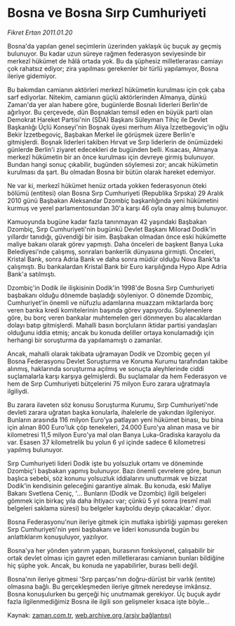 # Bosna ve Bosna Sırp Cumhuriyeti

*Fikret Ertan 2011.01.20*

<td class="columnist-detail">
<p>Bosna'da yapılan genel seçimlerin üzerinden yaklaşık üç buçuk ay geçmiş bulunuyor. Bu kadar uzun süreye rağmen federasyon seviyesinde bir merkezî hükümet de hâlâ ortada yok. Bu da şüphesiz milletlerarası camiayı çok rahatsız ediyor; zira yapılması gerekenler bir türlü yapılamıyor, Bosna ileriye gidemiyor.</p>
<p>
<div id="haberMetinDiv">
<p>Bu bakımdan camianın aktörleri merkezî hükümetin kurulması için çok çaba sarf ediyorlar. Nitekim, camianın güçlü aktörlerinden Almanya, dünkü Zaman'da yer alan habere göre, bugünlerde Bosnalı liderleri Berlin'de ağırlıyor. Bu çerçevede, dün Boşnakları temsil eden en büyük parti olan Demokrat Hareket Partisi'nin (SDA) Başkanı Süleyman Tihiç ile Devlet Başkanlığı Üçlü Konseyi'nin Boşnak üyesi merhum Aliya İzzetbegoviç'in oğlu Bekir İzzetbegoviç, Başbakan Merkel ile görüşmek üzere Berlin'e gitmişlerdi. Boşnak liderleri takiben Hırvat ve Sırp liderlerin de önümüzdeki günlerde Berlin'i ziyaret edecekleri de bugünden belli. Kısacası, Almanya merkezî hükümetin bir an önce kurulması için devreye girmiş bulunuyor. Bundan hangi sonuç çıkabilir, bugünden söylemesi zor; ancak hükümetin kurulması da şart. Bu olmadan Bosna bir bütün olarak hareket edemiyor.
<p>Ne var ki, merkezî hükümet henüz ortada yokken federasyonun öteki bölümü (entitesi) olan Bosna Sırp Cumhuriyeti (Republika Srpska) 29 Aralık 2010 günü Başbakan Aleksandar Dzombiç başkanlığında yeni hükümetini kurmuş ve yerel parlamentosundan 30'a karşı 46 oyla onay almış bulunuyor.
<p>Kamuoyunda bugüne kadar fazla tanınmayan 42 yaşındaki Başbakan Dzombiç, Sırp Cumhuriyeti'nin bugünkü Devlet Başkanı Milorad Dodik'in yıllardır tanıdığı, güvendiği bir isim. Başbakan olmadan önce eski hükümette maliye bakanı olarak görev yapmıştı. Daha önceleri de başkent Banya Luka Belediyesi'nde çalışmış, sonraları bankerlik dünyasına girmişti. Önceleri, Kristal Bank, sonra Adria Bank ve daha sonra müdür olduğu Nova Bank'ta çalışmıştı. Bu bankalardan Kristal Bank bir Euro karşılığında Hypo Alpe Adria Bank'a satılmıştı.
<p>Dzombiç'in Dodik ile ilişkisinin Dodik'in 1998'de Bosna Sırp Cumhuriyeti başbakanı olduğu dönemde başladığı söyleniyor. O dönemde Dzombiç, Cumhuriyet'in önemli ve nüfuzlu adamlarına muazzam miktarlarda borç veren banka kredi komitelerinin başında görev yapıyordu. Söylenenlere göre, bu borç veren bankalar muhtemelen geri dönmeyen bu alacaklardan dolayı batıp gitmişlerdi. Mahalli basın borçluların iktidar partisi yandaşları olduğunu iddia etmiş; ancak bu konuda deliller ortaya konulamadığı için herhangi bir soruşturma da yapılamamıştı o zamanlar.
<p>Ancak, mahalli olarak takibata uğramayan Dodik ve Dzombiç geçen yıl Bosna Federasyonu Devlet Soruşturma ve Koruma Kurumu tarafından takibe alınmış, haklarında soruşturma açılmış ve sonuçta aleyhlerinde ciddi suçlamalarla karşı karşıya gelmişlerdi. Bu suçlamalar da hem Federasyon ve hem de Sırp Cumhuriyeti bütçelerini 75 milyon Euro zarara uğratmayla ilgiliydi.
<p>Bu zarara ilaveten söz konusu Soruşturma Kurumu, Sırp Cumhuriyeti'nde devleti zarara uğratan başka konularla, ihalelerle de yakından ilgileniyor. Bunların arasında 116 milyon Euro'ya patlayan yeni hükümet binası, bu bina için alınan 800 Euro'luk çöp tenekeleri, 24.000 Euro'ya alınan masa ve bir kilometresi 11,5 milyon Euro'ya mal olan Banya Luka-Gradiska karayolu da var. Esasen 37 kilometrelik bu yolun 6 yıl içinde sadece 6 kilometresi yapılmış bulunuyor.
<p>Sırp Cumhuriyeti lideri Dodik işte bu yolsuzluk ortamı ve döneminde Dzombiç'i başbakan yapmış bulunuyor. Bazı önemli çevrelere göre, bunun başlıca sebebi, söz konunu yolsuzluk iddialarını unutturmak ve bizzat Dodik'in kendisinin geleceğini garantiye almak. Bu konuda, eski Maliye Bakanı Svetlena Ceniç, '... Bunların (Dodik ve Dzombiç) ilgili belgeleri gömmek için birkaç yıla daha ihtiyacı var; çünkü 5 yıl sonra (resmî mali belgeleri saklama süresi) bu belgeler kayboldu deyip çıkacaklar.' diyor.
<p>Bosna Federasyonu'nun ileriye gitmek için mutlaka işbirliği yapması gereken Sırp Cumhuriyeti'nin yeni başbakanı ve lideri konusunda bugün bu anlattıklarım konuşuluyor, yazılıyor.
<p>Bosna'ya her yönden yatırım yapan, burasının fonksiyonel, çalışabilir bir ortak devlet olması için gayret eden milletlerarası camianın bunları bildiğine hiç şüphe yok. Ancak, bu konuda ne yapabilirler, burası belli değil.
<p>Bosna'nın ileriye gitmesi 'Sırp parçası'nın doğru-dürüst bir varlık (entite) olmasına bağlı. Bu gerçekleşmeden ileriye gitmek neredeyse imkânsız. Bosna konuşulurken bu gerçeği hiç unutmamak gerekiyor. Üç buçuk aydır fazla ilgilenmediğimiz Bosna ile ilgili son gelişmeler kısaca işte böyle... </p></p></p></p></p></p></p></p></p></p></div>
</p>
<a href="http://web.archive.org/web/20110211022440/mailto:f.ertan@zaman.com.tr">
</a></td>

Kaynak: [zaman.com.tr](http://zaman.com.tr/yazar.do?yazino=1081563), [web.archive.org (arşiv bağlantısı)](http://web.archive.org/web/20110211022440/http://www.zaman.com.tr:80/yazar.do?yazino=1081563)
